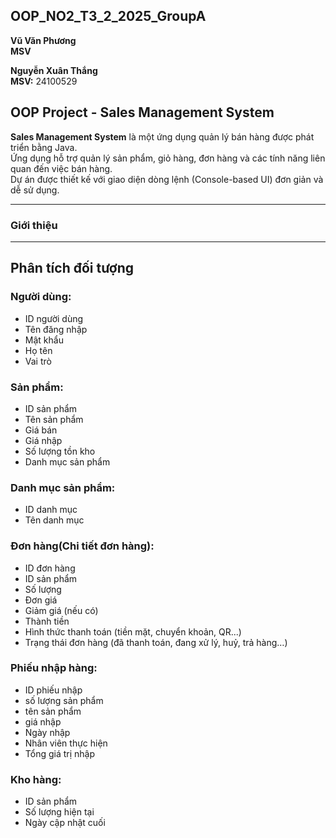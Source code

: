 ## OOP_NO2_T3_2_2025_GroupA
**Vũ Văn Phương**  
**MSV**

**Nguyễn Xuân Thắng**  
**MSV:** 24100529

## OOP Project - Sales Management System
**Sales Management System** là một ứng dụng quản lý bán hàng được phát triển bằng Java.  
Ứng dụng hỗ trợ quản lý sản phẩm, giỏ hàng, đơn hàng và các tính năng liên quan đến việc bán hàng.  
Dự án được thiết kế với giao diện dòng lệnh (Console-based UI) đơn giản và dễ sử dụng.

---
### Giới thiệu

---
## Phân tích đối tượng
### Người dùng:
- ID người dùng
- Tên đăng nhập
- Mật khẩu
- Họ tên
- Vai trò

### Sản phẩm:
- ID sản phẩm
- Tên sản phẩm
- Giá bán
- Giá nhập
- Số lượng tồn kho
- Danh mục sản phẩm

### Danh mục sản phẩm:
- ID danh mục
- Tên danh mục

### Đơn hàng(Chi tiết đơn hàng):
- ID đơn hàng
- ID sản phẩm
- Số lượng
- Đơn giá
- Giảm giá (nếu có)
- Thành tiền
- Hình thức thanh toán (tiền mặt, chuyển khoản, QR...)
- Trạng thái đơn hàng (đã thanh toán, đang xử lý, huỷ, trả hàng…)

### Phiếu nhập hàng:
- ID phiếu nhập
- số lượng sản phẩm
- tên sản phẩm
- giá nhập
- Ngày nhập
- Nhân viên thực hiện
- Tổng giá trị nhập


### Kho hàng:
- ID sản phẩm
- Số lượng hiện tại
- Ngày cập nhật cuối
